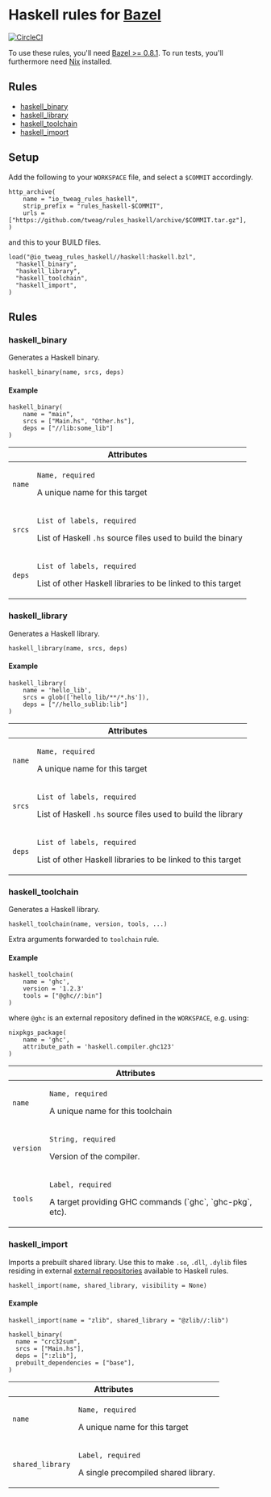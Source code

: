 # Haskell rules for [Bazel][bazel]

[![CircleCI](https://circleci.com/gh/tweag/rules_haskell.svg?style=svg)](https://circleci.com/gh/tweag/rules_haskell)

To use these rules, you'll need [Bazel >= 0.8.1][bazel-install]. To
run tests, you'll furthermore need [Nix][nix] installed.

[bazel]: https://bazel.build/
[bazel-install]: https://docs.bazel.build/versions/master/install.html
[nix]: https://nixos.org/nix

## Rules

* [haskell_binary](#haskell_binary)
* [haskell_library](#haskell_library)
* [haskell_toolchain](#haskell_import)
* [haskell_import](#haskell_import)

## Setup

Add the following to your `WORKSPACE` file, and select a `$COMMIT` accordingly.

```bzl
http_archive(
    name = "io_tweag_rules_haskell",
    strip_prefix = "rules_haskell-$COMMIT",
    urls = ["https://github.com/tweag/rules_haskell/archive/$COMMIT.tar.gz"],
)
```

and this to your BUILD files.

```bzl
load("@io_tweag_rules_haskell//haskell:haskell.bzl",
  "haskell_binary",
  "haskell_library",
  "haskell_toolchain",
  "haskell_import",
)
```

## Rules

### haskell_binary

Generates a Haskell binary.

```bzl
haskell_binary(name, srcs, deps)
```

#### Example

```bzl
haskell_binary(
    name = "main",
    srcs = ["Main.hs", "Other.hs"],
    deps = ["//lib:some_lib"]
)
```

<table class="table table-condensed table-bordered table-params">
  <colgroup>
    <col class="col-param" />
    <col class="param-description" />
  </colgroup>
  <thead>
    <tr>
      <th colspan="2">Attributes</th>
    </tr>
  </thead>
  <tbody>
    <tr>
      <td><code>name</code></td>
      <td>
        <p><code>Name, required</code></p>
        <p>A unique name for this target</p>
      </td>
    </tr>
    <tr>
      <td><code>srcs</code></td>
      <td>
        <p><code>List of labels, required</code></p>
        <p>List of Haskell <code>.hs</code> source files used to build the binary</p>
      </td>
    </tr>
    <tr>
      <td><code>deps</code></td>
      <td>
        <p><code>List of labels, required</code></p>
        <p>List of other Haskell libraries to be linked to this target</p>
      </td>
    </tr>
  </tbody>
</table>

### haskell_library

Generates a Haskell library.

```bzl
haskell_library(name, srcs, deps)
```

#### Example

```bzl
haskell_library(
    name = 'hello_lib',
    srcs = glob(['hello_lib/**/*.hs']),
    deps = ["//hello_sublib:lib"]
)
```

<table class="table table-condensed table-bordered table-params">
  <colgroup>
    <col class="col-param" />
    <col class="param-description" />
  </colgroup>
  <thead>
    <tr>
      <th colspan="2">Attributes</th>
    </tr>
  </thead>
  <tbody>
    <tr>
      <td><code>name</code></td>
      <td>
        <p><code>Name, required</code></p>
        <p>A unique name for this target</p>
      </td>
    </tr>
    <tr>
      <td><code>srcs</code></td>
      <td>
        <p><code>List of labels, required</code></p>
        <p>List of Haskell <code>.hs</code> source files used to build the library</p>
      </td>
    </tr>
    <tr>
      <td><code>deps</code></td>
      <td>
        <p><code>List of labels, required</code></p>
        <p>List of other Haskell libraries to be linked to this target</p>
      </td>
    </tr>
  </tbody>
</table>

### haskell_toolchain

Generates a Haskell library.

```bzl
haskell_toolchain(name, version, tools, ...)
```

Extra arguments forwarded to `toolchain` rule.

#### Example

```bzl
haskell_toolchain(
    name = 'ghc',
    version = '1.2.3'
    tools = ["@ghc//:bin"]
)
```

where `@ghc` is an external repository defined in the `WORKSPACE`,
e.g. using:

```bzl
nixpkgs_package(
    name = 'ghc',
    attribute_path = 'haskell.compiler.ghc123'
)
```

<table class="table table-condensed table-bordered table-params">
  <colgroup>
    <col class="col-param" />
    <col class="param-description" />
  </colgroup>
  <thead>
    <tr>
      <th colspan="2">Attributes</th>
    </tr>
  </thead>
  <tbody>
    <tr>
      <td><code>name</code></td>
      <td>
        <p><code>Name, required</code></p>
        <p>A unique name for this toolchain</p>
      </td>
    </tr>
    <tr>
      <td><code>version</code></td>
      <td>
        <p><code>String, required</code></p>
        <p>Version of the compiler.</p>
      </td>
    </tr>
    <tr>
      <td><code>tools</code></td>
      <td>
        <p><code>Label, required</code></p>
        <p>A target providing GHC commands (`ghc`, `ghc-pkg`, etc).</p>
      </td>
    </tr>
  </tbody>
</table>

### haskell_import

Imports a prebuilt shared library. Use this to make `.so`, `.dll`,
`.dylib` files residing in
external [external repositories][bazel-ext-repos] available to Haskell
rules.

```bzl
haskell_import(name, shared_library, visibility = None)
```

[bazel-ext-repos]: https://docs.bazel.build/versions/master/external.html

#### Example

```bzl
haskell_import(name = "zlib", shared_library = "@zlib//:lib")

haskell_binary(
  name = "crc32sum",
  srcs = ["Main.hs"],
  deps = [":zlib"],
  prebuilt_dependencies = ["base"],
)
```

<table class="table table-condensed table-bordered table-params">
  <colgroup>
    <col class="col-param" />
    <col class="param-description" />
  </colgroup>
  <thead>
    <tr>
      <th colspan="2">Attributes</th>
    </tr>
  </thead>
  <tbody>
    <tr>
      <td><code>name</code></td>
      <td>
        <p><code>Name, required</code></p>
        <p>A unique name for this target</p>
      </td>
    </tr>
    <tr>
      <td><code>shared_library</code></td>
      <td>
        <p><code>Label, required</code></p>
        <p>A single precompiled shared library.</p>
      </td>
    </tr>
  </tbody>
</table>
